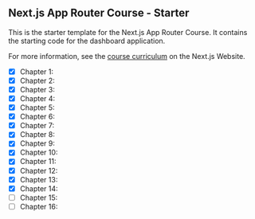 ## Next.js App Router Course - Starter

This is the starter template for the Next.js App Router Course. It contains the starting code for the dashboard application.

For more information, see the [course curriculum](https://nextjs.org/learn) on the Next.js Website.

- [X] Chapter 1: 
- [X] Chapter 2: 
- [X] Chapter 3: 
- [X] Chapter 4: 
- [X] Chapter 5: 
- [X] Chapter 6: 
- [X] Chapter 7: 
- [X] Chapter 8: 
- [X] Chapter 9: 
- [X] Chapter 10: 
- [X] Chapter 11: 
- [X] Chapter 12: 
- [X] Chapter 13: 
- [X] Chapter 14: 
- [ ] Chapter 15: 
- [ ] Chapter 16: 
